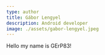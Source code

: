 ```yaml
---
type: author
title: Gábor Lengyel
description: Android developer
image: ./assets/gabor-lengyel.jpeg
---
```


Hello my name is GErP83!
